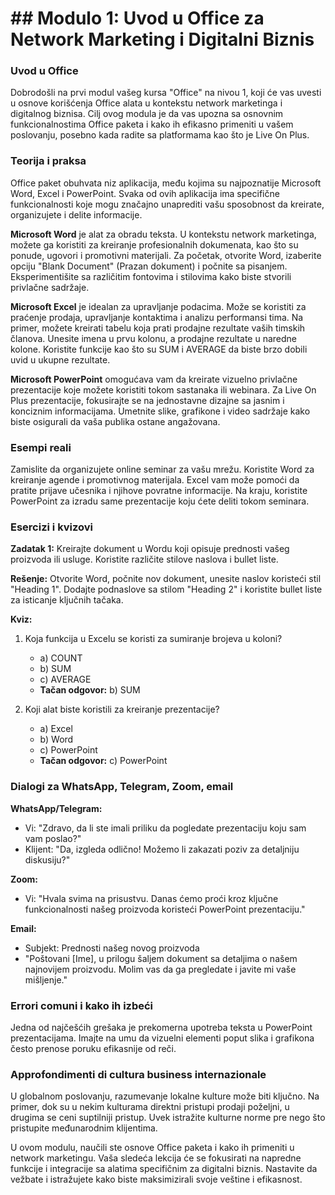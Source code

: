 # ## Modulo 1: Uvod u Office za Network Marketing i Digitalni Biznis

### Uvod u Office

Dobrodošli na prvi modul vašeg kursa "Office" na nivou 1, koji će vas uvesti u osnove korišćenja Office alata u kontekstu network marketinga i digitalnog biznisa. Cilj ovog modula je da vas upozna sa osnovnim funkcionalnostima Office paketa i kako ih efikasno primeniti u vašem poslovanju, posebno kada radite sa platformama kao što je Live On Plus.

### Teorija i praksa

Office paket obuhvata niz aplikacija, među kojima su najpoznatije Microsoft Word, Excel i PowerPoint. Svaka od ovih aplikacija ima specifične funkcionalnosti koje mogu značajno unaprediti vašu sposobnost da kreirate, organizujete i delite informacije.

**Microsoft Word** je alat za obradu teksta. U kontekstu network marketinga, možete ga koristiti za kreiranje profesionalnih dokumenata, kao što su ponude, ugovori i promotivni materijali. Za početak, otvorite Word, izaberite opciju "Blank Document" (Prazan dokument) i počnite sa pisanjem. Eksperimentišite sa različitim fontovima i stilovima kako biste stvorili privlačne sadržaje.

**Microsoft Excel** je idealan za upravljanje podacima. Može se koristiti za praćenje prodaja, upravljanje kontaktima i analizu performansi tima. Na primer, možete kreirati tabelu koja prati prodajne rezultate vaših timskih članova. Unesite imena u prvu kolonu, a prodajne rezultate u naredne kolone. Koristite funkcije kao što su SUM i AVERAGE da biste brzo dobili uvid u ukupne rezultate.

**Microsoft PowerPoint** omogućava vam da kreirate vizuelno privlačne prezentacije koje možete koristiti tokom sastanaka ili webinara. Za Live On Plus prezentacije, fokusirajte se na jednostavne dizajne sa jasnim i konciznim informacijama. Umetnite slike, grafikone i video sadržaje kako biste osigurali da vaša publika ostane angažovana.

### Esempi reali

Zamislite da organizujete online seminar za vašu mrežu. Koristite Word za kreiranje agende i promotivnog materijala. Excel vam može pomoći da pratite prijave učesnika i njihove povratne informacije. Na kraju, koristite PowerPoint za izradu same prezentacije koju ćete deliti tokom seminara.

### Esercizi i kvizovi

**Zadatak 1:** Kreirajte dokument u Wordu koji opisuje prednosti vašeg proizvoda ili usluge. Koristite različite stilove naslova i bullet liste.

**Rešenje:** Otvorite Word, počnite nov dokument, unesite naslov koristeći stil "Heading 1". Dodajte podnaslove sa stilom "Heading 2" i koristite bullet liste za isticanje ključnih tačaka.

**Kviz:**

1. Koja funkcija u Excelu se koristi za sumiranje brojeva u koloni?
   - a) COUNT
   - b) SUM
   - c) AVERAGE
   - **Tačan odgovor:** b) SUM

2. Koji alat biste koristili za kreiranje prezentacije?
   - a) Excel
   - b) Word
   - c) PowerPoint
   - **Tačan odgovor:** c) PowerPoint

### Dialogi za WhatsApp, Telegram, Zoom, email

**WhatsApp/Telegram:**

- Vi: "Zdravo, da li ste imali priliku da pogledate prezentaciju koju sam vam poslao?"
- Klijent: "Da, izgleda odlično! Možemo li zakazati poziv za detaljniju diskusiju?"

**Zoom:**

- Vi: "Hvala svima na prisustvu. Danas ćemo proći kroz ključne funkcionalnosti našeg proizvoda koristeći PowerPoint prezentaciju."

**Email:**

- Subjekt: Prednosti našeg novog proizvoda
- "Poštovani [Ime], u prilogu šaljem dokument sa detaljima o našem najnovijem proizvodu. Molim vas da ga pregledate i javite mi vaše mišljenje."

### Errori comuni i kako ih izbeći

Jedna od najčešćih grešaka je prekomerna upotreba teksta u PowerPoint prezentacijama. Imajte na umu da vizuelni elementi poput slika i grafikona često prenose poruku efikasnije od reči.

### Approfondimenti di cultura business internazionale

U globalnom poslovanju, razumevanje lokalne kulture može biti ključno. Na primer, dok su u nekim kulturama direktni pristupi prodaji poželjni, u drugima se ceni suptilniji pristup. Uvek istražite kulturne norme pre nego što pristupite međunarodnim klijentima.

U ovom modulu, naučili ste osnove Office paketa i kako ih primeniti u network marketingu. Vaša sledeća lekcija će se fokusirati na napredne funkcije i integracije sa alatima specifičnim za digitalni biznis. Nastavite da vežbate i istražujete kako biste maksimizirali svoje veštine i efikasnost.